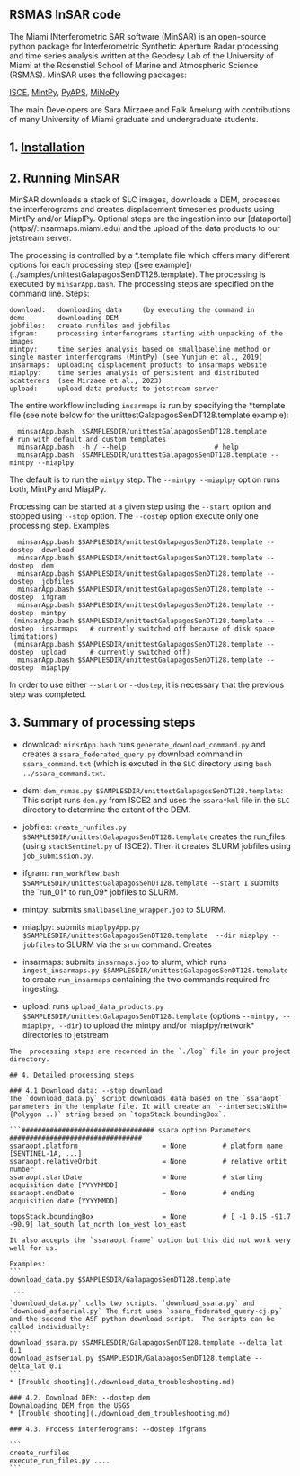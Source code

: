 ## RSMAS InSAR code

The Miami INterferometric SAR software  (MinSAR) is an open-source python package for Interferometric Synthetic Aperture Radar processing and time series analysis written at the Geodesy Lab of the University of Miami at the Rosenstiel School of Marine and Atmospheric Science (RSMAS). MinSAR uses the following packages:

[ISCE](https://github.com/isce-framework/isce2), [MintPy](https://github.com/insarlab/MintPy), [PyAPS](https://github.com/yunjunz/pyaps3), [MiNoPy](https://github.com/geodesymiami/miaplpy)

The main Developers are Sara Mirzaee and Falk Amelung with contributions of many University of Miami graduate and undergraduate students.

## 1. [Installation](./installation.md) ###

## 2. Running MinSAR ###

MinSAR downloads a stack of SLC images, downloads a DEM, processes the interferograms and creates displacement timeseries products using MintPy and/or MiaplPy. Optional steps are the ingestion into our [dataportal] (https//:insarmaps.miami.edu) and the upload of the data products to our jetstream server.

The processing is controlled by a *.template file which offers many different options for each processing step ([see example])(../samples/unittestGalapagosSenDT128.template). The processing is executed by `minsarApp.bash`. The processing steps are specified on the command line. Steps:
```
download:   downloading data     (by executing the command in 
dem:        downloading DEM
jobfiles:   create runfiles and jobfiles
ifgram:     processing interferograms starting with unpacking of the images
mintpy:     time series analysis based on smallbaseline method or single master interferograms (MintPy) (see Yunjun et al., 2019(
insarmaps:  uploading displacement products to insarmaps website
miaplpy:    time series analysis of persistent and distributed scatterers  (see Mirzaee et al., 2023)
upload:     upload data products to jetstream server
```

The entire workflow including `insarmaps` is run by specifying the *template file (see note below for the unittestGalapagosSenDT128.template example):
```
  minsarApp.bash  $SAMPLESDIR/unittestGalapagosSenDT128.template             # run with default and custom templates
  minsarApp.bash  -h / --help                      # help
  minsarApp.bash  $SAMPLESDIR/unittestGalapagosSenDT128.template --mintpy --miaplpy
```
The default is to run the `mintpy` step. The `--mintpy --miaplpy` option runs both, MintPy and MiaplPy.

Processing can be started at a given step using the `--start` option and stopped using `--stop` option. The `--dostep` option execute only one processing step. Examples:
```
  minsarApp.bash $SAMPLESDIR/unittestGalapagosSenDT128.template --dostep  download     
  minsarApp.bash $SAMPLESDIR/unittestGalapagosSenDT128.template --dostep  dem          
  minsarApp.bash $SAMPLESDIR/unittestGalapagosSenDT128.template --dostep  jobfiles 
  minsarApp.bash $SAMPLESDIR/unittestGalapagosSenDT128.template --dostep  ifgram 
  minsarApp.bash $SAMPLESDIR/unittestGalapagosSenDT128.template --dostep  mintpy
 (minsarApp.bash $SAMPLESDIR/unittestGalapagosSenDT128.template --dostep  insarmaps   # currently switched off because of disk space limitations)
 (minsarApp.bash $SAMPLESDIR/unittestGalapagosSenDT128.template --dostep  upload      # currently switched off)
  minsarApp.bash $SAMPLESDIR/unittestGalapagosSenDT128.template --dostep  miaplpy        
```
In order to use either `--start` or `--dostep`, it is necessary that the previous step was completed.

## 3. Summary of processing steps ###
- download: `minsrApp.bash` runs  `generate_download_command.py` and creates a `ssara_federated_query.py` download command in `ssara_command.txt` (which is excuted in the `SLC` directory using `bash ../ssara_command.txt`.

- dem: `dem_rsmas.py $SAMPLESDIR/unittestGalapagosSenDT128.template`:  This script runs `dem.py` from ISCE2 and uses the `ssara*kml` file in the `SLC` directory to determine the extent of the DEM.

- jobfiles:  `create_runfiles.py $SAMPLESDIR/unittestGalapagosSenDT128.template` creates the run_files (using `stackSentinel.py` of ISCE2). Then it creates SLURM jobfiles using `job_submission.py`.

- ifgram:   `run_workflow.bash $SAMPLESDIR/unittestGalapagosSenDT128.template --start 1`  submits the `run_01* to run_09* jobfiles to SLURM.

- mintpy:    submits `smallbaseline_wrapper.job` to SLURM.

- miaplpy:    submits  `miaplpyApp.py $SAMPLESDIR/unittestGalapagosSenDT128.template  --dir miaplpy --jobfiles` to SLURM via the `srun` command. Creates  

- insarmaps:  submits   `insarmaps.job` to slurm, which runs `ingest_insarmaps.py $SAMPLESDIR/unittestGalapagosSenDT128.template` to create `run_insarmaps` containing the two commands required fro ingesting.

- upload:    runs `upload_data_products.py $SAMPLESDIR/unittestGalapagosSenDT128.template` (options `--mintpy, --miaplpy, --dir`) to upload the mintpy and/or miaplpy/network* directories to jetstream

````
The  processing steps are recorded in the `./log` file in your project directory.

## 4. Detailed processing steps

### 4.1 Download data: --step download
The `download_data.py` script downloads data based on the `ssaraopt` parameters in the template file. It will create an `--intersectsWith={Polygon ..)` string based on `topsStack.boundingBox`.

```################################# ssara option Parameters #################################
ssaraopt.platform                     = None         # platform name [SENTINEL-1A, ...]
ssaraopt.relativeOrbit                = None         # relative orbit number
ssaraopt.startDate                    = None         # starting acquisition date [YYYYMMDD]
ssaraopt.endDate                      = None         # ending acquisition date [YYYYMMDD]

topsStack.boundingBox                 = None         # [ -1 0.15 -91.7 -90.9] lat_south lat_north lon_west lon_east
```
It also accepts the `ssaraopt.frame` option but this did not work very well for us.

Examples:
```
download_data.py $SAMPLESDIR/GalapagosSenDT128.template

 ```
`download_data.py` calls two scripts. `download_ssara.py` and `download_asfserial.py` The first uses `ssara_federated_query-cj.py` and the second the ASF python download script.  The scripts can be called individually:
```
download_ssara.py $SAMPLESDIR/GalapagosSenDT128.template --delta_lat 0.1  
download_asfserial.py $SAMPLESDIR/GalapagosSenDT128.template --delta_lat 0.1 
```
* [Trouble shooting](./download_data_troubleshooting.md)

### 4.2. Download DEM: --dostep dem
Downaloading DEM from the USGS
* [Trouble shooting](./download_dem_troubleshooting.md)

### 4.3. Process interferograms: --dostep ifgrams

```
create_runfiles
execute_run_files.py ....
```
